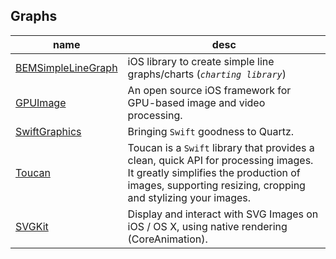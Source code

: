 ## Graphs

 name | desc |
------|------|
[BEMSimpleLineGraph](https://github.com/Boris-Em/BEMSimpleLineGraph) | iOS library to create simple line graphs/charts (*`charting library`*)
[GPUImage](https://github.com/BradLarson/GPUImage) | An open source iOS framework for GPU-based image and video processing.
[SwiftGraphics](https://github.com/schwa/SwiftGraphics) | Bringing `Swift` goodness to Quartz.
[Toucan](https://github.com/gavinbunney/Toucan) | Toucan is a `Swift` library that provides a clean, quick API for processing images. It greatly simplifies the production of images, supporting resizing, cropping and stylizing your images.
[SVGKit](https://github.com/SVGKit/SVGKit) | Display and interact with SVG Images on iOS / OS X, using native rendering (CoreAnimation).